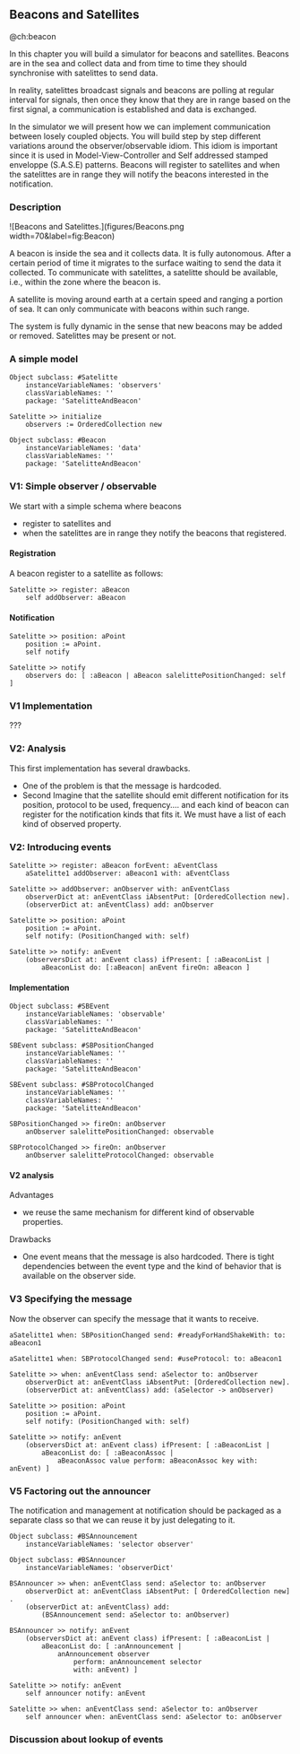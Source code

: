 ## Beacons and Satellites @ch:beaconIn this chapter you will build a simulator for beacons and satellites. Beacons are in the sea and collect data and from time to time they should synchronise with satelittes to send data. In reality, satelittes broadcast signals and beacons are polling at regular interval for signals, then once they know that they are in range based on the first signal, a communication is established and data is exchanged.In the simulator we will present how we can implement communication between losely coupled objects. You will build step by step different variations around the observer/observable idiom. This idiom is important since it is used in Model-View-Controller and Self addressed stamped enveloppe \(S.A.S.E\) patterns. Beacons will register to satellites and when the satelittes are in range they will notify the beacons interested in the notification. ### Description![Beacons and Satelittes.](figures/Beacons.png width=70&label=fig:Beacon)A beacon is inside the sea and it collects data. It is fully autonomous. After a certain period of time it migrates to the surface waiting to send the data it collected.To communicate with satelittes, a satelitte should be available, i.e., within the zone where the beacon is.A satellite is moving around earth at a certain speed and ranging a portion of sea. It can only communicate with beacons within such range.The system is fully dynamic in the sense that new beacons may be added or removed.Satelittes may be present or not.### A simple model```Object subclass: #Satelitte
	instanceVariableNames: 'observers'
	classVariableNames: ''
	package: 'SatelitteAndBeacon'``````Satelitte >> initialize
	observers := OrderedCollection new``````Object subclass: #Beacon
	instanceVariableNames: 'data'
	classVariableNames: ''
	package: 'SatelitteAndBeacon'```### V1: Simple observer / observableWe start with a simple schema where beacons - register to satellites and- when the satelittes are in range they notify the beacons that registered.#### RegistrationA beacon register to a satellite as follows:```Satelitte >> register: aBeacon
	self addObserver: aBeacon```#### Notification```Satelitte >> position: aPoint
	position := aPoint. 
	self notify``````Satelitte >> notify
	observers do: [ :aBeacon | aBeacon salelittePositionChanged: self ]```### V1 Implementation???### V2: AnalysisThis first implementation has several drawbacks.- One of the problem is that the message is hardcoded. - Second Imagine that the satellite should emit different notification for its position, protocol to be used, frequency.... and each kind of beacon can register for the notification kinds that fits it. We must have a list of each kind of observed property.### V2: Introducing events```Satelitte >> register: aBeacon forEvent: aEventClass
	aSatelitte1 addObserver: aBeacon1 with: aEventClass``````Satelitte >> addObserver: anObserver with: anEventClass
	observerDict at: anEventClass iAbsentPut: [OrderedCollection new].
	(observerDict at: anEventClass) add: anObserver``````Satelitte >> position: aPoint
	position := aPoint. 
	self notify: (PositionChanged with: self)``````Satelitte >> notify: anEvent
	(observersDict at: anEvent class) ifPresent: [ :aBeaconList | 
		aBeaconList do: [:aBeacon| anEvent fireOn: aBeacon ]```#### Implementation```Object subclass: #SBEvent
	instanceVariableNames: 'observable'
	classVariableNames: ''
	package: 'SatelitteAndBeacon'``````SBEvent subclass: #SBPositionChanged
	instanceVariableNames: ''
	classVariableNames: ''
	package: 'SatelitteAndBeacon'``````SBEvent subclass: #SBProtocolChanged
	instanceVariableNames: ''
	classVariableNames: ''
	package: 'SatelitteAndBeacon'``````SBPositionChanged >> fireOn: anObserver
	anObserver salelittePositionChanged: observable``````SBProtocolChanged >> fireOn: anObserver
	anObserver salelitteProtocolChanged: observable```#### V2 analysisAdvantages- we reuse the same mechanism for different kind of observable properties.Drawbacks- One event means that the message is also hardcoded. There is tight dependencies between  the event type and the kind of behavior that is available on the observer side. ### V3 Specifying the messageNow the observer can specify the message that it wants to receive. ```aSatelitte1 when: SBPositionChanged send: #readyForHandShakeWith: to: aBeacon1``````aSatelitte1 when: SBProtocolChanged send: #useProtocol: to: aBeacon1``````Satelitte >> when: anEventClass send: aSelector to: anObserver
	observerDict at: anEventClass iAbsentPut: [OrderedCollection new].
	(observerDict at: anEventClass) add: (aSelector -> anObserver)``````Satelitte >> position: aPoint
	position := aPoint. 
	self notify: (PositionChanged with: self)``````Satelitte >> notify: anEvent
	(observersDict at: anEvent class) ifPresent: [ :aBeaconList | 
		aBeaconList do: [ :aBeaconAssoc | 
			aBeaconAssoc value perform: aBeaconAssoc key with: anEvent) ]```### V5 Factoring out the announcerThe notification and management at notification should be packaged as a separate class so that we can reuse it by just delegating to it. ```Object subclass: #BSAnnouncement
	instanceVariableNames: 'selector observer'``````Object subclass: #BSAnnouncer
	instanceVariableNames: 'observerDict'``````BSAnnouncer >> when: anEventClass send: aSelector to: anObserver
	observerDict at: anEventClass iAbsentPut: [ OrderedCollection new] .
	(observerDict at: anEventClass) add: 
		(BSAnnouncement send: aSelector to: anObserver)``````BSAnnouncer >> notify: anEvent
	(observersDict at: anEvent class) ifPresent: [ :aBeaconList | 
		aBeaconList do: [ :anAnnouncement | 
			anAnnouncement observer
				perform: anAnnouncement selector 
				with: anEvent) ]``````Satelitte >> notify: anEvent
	self announcer notify: anEvent``````Satelitte >> when: anEventClass send: aSelector to: anObserver
	self announcer when: anEventClass send: aSelector to: anObserver```### Discussion about lookup of events